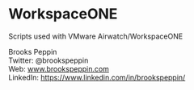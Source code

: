 # WorkspaceONE
Scripts used with VMware Airwatch/WorkspaceONE

Brooks Peppin <br />
Twitter: @brookspeppin <br />
Web: www.brookspeppin.com <br />
LinkedIn: https://www.linkedin.com/in/brookspeppin/


